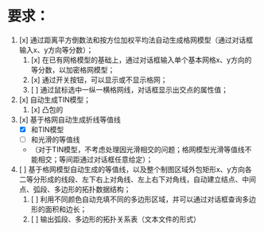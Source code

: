# 要求：
1. [x] 通过距离平方倒数法和按方位加权平均法自动生成格网模型（通过对话框输入x、y方向等分数）；
   1. [x] 在已有网格模型的基础上，通过对话框输入单个基本网格x、y方向的等分数，以加密格网模型；
   2. [x] 通过开关按钮，可以显示或不显示格网；
   3. [ ] 通过鼠标选中一纵一横格网线，对话框显示出交点的属性值；
2. [x] 自动生成TIN模型；
   1. [x] 凸包的
3. [x] 基于格网自动生成折线等值线
   * [x] 和TIN模型
   * [ ] 和光滑的等值线
   * （对于TIN模型，不考虑处理因光滑相交的问题；格网模型光滑等值线不能相交；等间距通过对话框任意给定）；
4. [ ] 基于格网模型自动生成的等值线，以及整个制图区域外包矩形x、y方向各二等分形成的线段、左下右上对角线、左上右下对角线，自动建立结点、中间点、弧段、多边形的拓扑数据结构；
   1. [ ] 利用不同颜色自动充填不同的多边形区域，并可以通过对话框查询多边形的面积和边长；
   2. [ ] 输出弧段、多边形的拓扑关系表（文本文件的形式）
